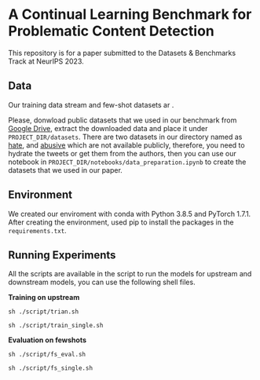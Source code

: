 # A Continual Learning Benchmark for Problematic Content Detection

This repository is for a paper submitted to the Datasets & Benchmarks Track at NeurIPS 2023.

## Data
 Our training data stream and few-shot datasets ar .

Please, donwload public datasets that we used in our benchmark from [Google Drive](https://drive.google.com/drive/folders/1SLTprKo6OaDQtpmDXZ5RZu1vrDx0T-LA?usp=sharing), extract the downloaded data and place it under `PROJECT_DIR/datasets`. There are two datasets in our directory named as [hate](https://aclanthology.org/2022.lrec-1.238.pdf), and [abusive](https://arxiv.org/pdf/1802.00393.pdf) which are not available publicly, therefore, you need to hydrate the tweets or get them from the authors, then you can use our notebook in `PROJECT_DIR/notebooks/data_preparation.ipynb` to create the datasets that we used in our paper.


## Environment
We created our enviroment with conda with Python 3.8.5 and PyTorch 1.7.1. After creating the environment, used pip to install the packages in the `requirements.txt`.

## Running Experiments

All the scripts are available in the script to run the models for upstream and downstream models, you can use the following shell files.

**Training on upstream**

```
sh ./script/trian.sh
```
```
sh ./script/train_single.sh
```

**Evaluation on fewshots**
```
sh ./script/fs_eval.sh
```
```
sh ./script/fs_single.sh
```